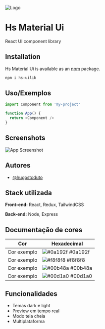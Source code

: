 
![Logo](https://static.wixstatic.com/media/afe1f6_ab203a8a88e04916a4da07df0a32550b~mv2.png)


# Hs Material Ui

React UI component library

## Installation


Hs Material Ui is available as an [npm](https://www.npmjs.com/package/hs_rng) package.
```bash
npm i hs-uilib
```
## Uso/Exemplos

```javascript
import Component from 'my-project'

function App() {
  return <Component />
}
```


## Screenshots

![App Screenshot](https://via.placeholder.com/468x300?text=App+Screenshot+Here)


## Autores

- [@hugostoduto](https://www.github.com/hugostoduto)


## Stack utilizada

**Front-end:** React, Redux, TailwindCSS

**Back-end:** Node, Express

## Documentação de cores

| Cor               | Hexadecimal                                                |
| ----------------- | ---------------------------------------------------------------- |
| Cor exemplo       | ![#0a192f](https://via.placeholder.com/10/0a192f?text=+) #0a192f |
| Cor exemplo       | ![#f8f8f8](https://via.placeholder.com/10/f8f8f8?text=+) #f8f8f8 |
| Cor exemplo       | ![#00b48a](https://via.placeholder.com/10/00b48a?text=+) #00b48a |
| Cor exemplo       | ![#00d1a0](https://via.placeholder.com/10/00b48a?text=+) #00d1a0 |


## Funcionalidades

- Temas dark e light
- Preview em tempo real
- Modo tela cheia
- Multiplataforma

